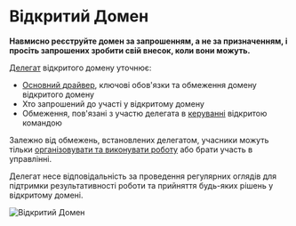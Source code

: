 # Відкритий Домен

<summary>
<strong>Навмисно реєструйте домен за запрошенням, а не за призначенням, і просіть запрошених зробити свій внесок, коли вони можуть.</strong>
</summary>

[Делегат](glossary:delegator) відкритого домену уточнює:

- [Основний драйвер](glossary:primary-driver), ключові обов'язки та обмеження домену відкритого домену 
- Хто запрошений до участі у відкритому домену
- Обмеження, пов'язані з участю делегата в [керуванні](glossary:governance) відкритою командою

Залежно від обмежень, встановлених делегатом, учасники можуть тільки [організовувати та виконувати роботу](glossary:operations) або брати участь в управлінні. 

Делегат несе відповідальність за проведення регулярних оглядів для підтримки результативності роботи та прийняття будь-яких рішень у відкритому домені.

![Відкритий Домен](img/structural-patterns/open-domain.png)